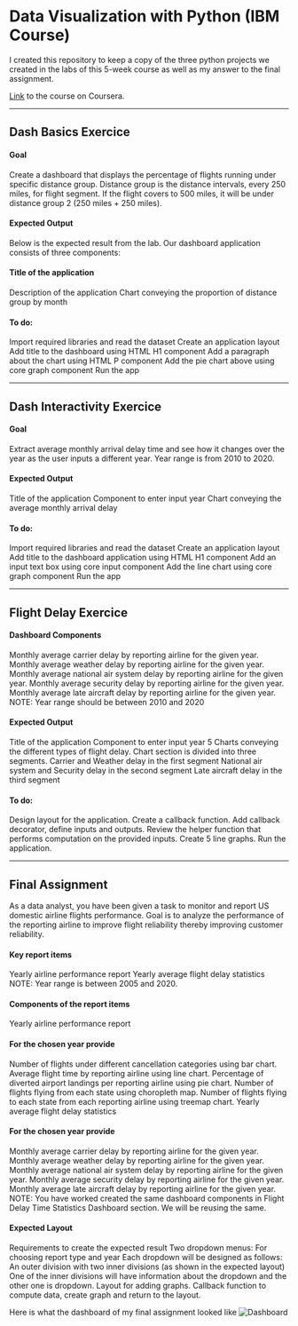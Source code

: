 # Data Visualization with Python (IBM Course)

I created this repository to keep a copy of the three python projects we created in the labs of this 5-week course as well as my answer to the final assignment.

[Link](https://www.coursera.org/learn/python-for-data-visualization) to the course on Coursera.

---------------------------------------- 

## Dash Basics Exercice

#### Goal
Create a dashboard that displays the percentage of flights running under specific distance group. Distance group is the distance intervals, every 250 miles, for flight segment. If the flight covers to 500 miles, it will be under distance group 2 (250 miles + 250 miles).

#### Expected Output
Below is the expected result from the lab. Our dashboard application consists of three components:

#### Title of the application
Description of the application
Chart conveying the proportion of distance group by month

#### To do:
Import required libraries and read the dataset
Create an application layout
Add title to the dashboard using HTML H1 component
Add a paragraph about the chart using HTML P component
Add the pie chart above using core graph component
Run the app

-----------------------------------------

## Dash Interactivity Exercice

#### Goal
Extract average monthly arrival delay time and see how it changes over the year as the user inputs a different year. Year range is from 2010 to 2020.

#### Expected Output
Title of the application
Component to enter input year
Chart conveying the average monthly arrival delay


#### To do:
Import required libraries and read the dataset
Create an application layout
Add title to the dashboard application using HTML H1 component
Add an input text box using core input component
Add the line chart using core graph component
Run the app

----------------------------------------

## Flight Delay Exercice

#### Dashboard Components
Monthly average carrier delay by reporting airline for the given year.
Monthly average weather delay by reporting airline for the given year.
Monthly average national air system delay by reporting airline for the given year.
Monthly average security delay by reporting airline for the given year.
Monthly average late aircraft delay by reporting airline for the given year.
NOTE: Year range should be between 2010 and 2020

#### Expected Output
Title of the application
Component to enter input year
5 Charts conveying the different types of flight delay. Chart section is divided into three segments.
Carrier and Weather delay in the first segment
National air system and Security delay in the second segment
Late aircraft delay in the third segment


#### To do:
Design layout for the application.
Create a callback function. Add callback decorator, define inputs and outputs.
Review the helper function that performs computation on the provided inputs.
Create 5 line graphs.
Run the application.

-------------------------------------------

## Final Assignment

As a data analyst, you have been given a task to monitor and report US domestic airline flights performance. Goal is to analyze the performance of the reporting airline to improve flight reliability thereby improving customer reliability.

#### Key report items

Yearly airline performance report 
Yearly average flight delay statistics
NOTE: Year range is between 2005 and 2020.

#### Components of the report items
Yearly airline performance report

#### For the chosen year provide

Number of flights under different cancellation categories using bar chart.
Average flight time by reporting airline using line chart.
Percentage of diverted airport landings per reporting airline using pie chart.
Number of flights flying from each state using choropleth map.
Number of flights flying to each state from each reporting airline using treemap chart.
Yearly average flight delay statistics

#### For the chosen year provide

Monthly average carrier delay by reporting airline for the given year.
Monthly average weather delay by reporting airline for the given year.
Monthly average national air system delay by reporting airline for the given year.
Monthly average security delay by reporting airline for the given year.
Monthly average late aircraft delay by reporting airline for the given year.
NOTE: You have worked created the same dashboard components in Flight Delay Time Statistics Dashboard section. We will be reusing the same.

#### Expected Layout

Requirements to create the expected result
Two dropdown menus: For choosing report type and year
Each dropdown will be designed as follows:
An outer division with two inner divisions (as shown in the expected layout)
One of the inner divisions will have information about the dropdown and the other one is dropdown.
Layout for adding graphs.
Callback function to compute data, create graph and return to the layout.

Here is what the dashboard of my final assignment looked like 
![Dashboard](https://imgur.com/cwR4XOn)
